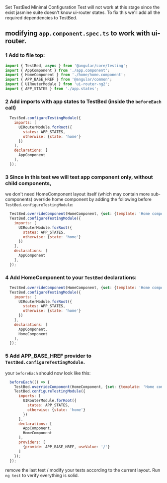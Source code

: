 Set TestBed Minimal Configuration
Test will not work at this stage since the exist jasmine suite doesn't know ui-router states.
To fix this we'll add all the required dependencies to TestBed.

## modifying `app.component.spec.ts` to work with ui-router.
### 1 Add to file top:
```javascript
import { TestBed, async } from '@angular/core/testing';
import { AppComponent } from './app.component';
import { HomeComponent } from './home/home.component';
import { APP_BASE_HREF } from '@angular/common';
import { UIRouterModule } from 'ui-router-ng2';
import { APP_STATES } from './app.states';
```

### 2 Add imports with app states to TestBed (inside the `beforeEach` call)  
```javascript
  TestBed.configureTestingModule({
    imports: [
      UIRouterModule.forRoot({
        states: APP_STATES,
        otherwise: {state: 'home'}
      })
    ],
    declarations: [
      AppComponent
    ],
  });
```

### 3 Since in this test we will test app component only, without child components, 
we don't need HomeComponent layout itself (which may contain more sub-components)
override home component by adding the following before `TestBed.configureTestingModule`:
```javascript
  TestBed.overrideComponent(HomeComponent, {set: {template: 'Home component'}});
  TestBed.configureTestingModule({
    imports: [
      UIRouterModule.forRoot({
        states: APP_STATES,
        otherwise: {state: 'home'}
      })
    ],
    declarations: [
      AppComponent
    ],
  });
```

### 4 Add HomeComponent to your `TestBed` declarations:
```javascript
  TestBed.overrideComponent(HomeComponent, {set: {template: 'Home component'}});
  TestBed.configureTestingModule({
    imports: [
      UIRouterModule.forRoot({
        states: APP_STATES,
        otherwise: {state: 'home'}
      })
    ],
    declarations: [
      AppComponent,
      HomeComponent
    ],
  });
```

### 5 Add APP_BASE_HREF provider to `TestBed.configureTestingModule`. 
your `beforeEach` should now look like this:
```javascript
  beforeEach(() => {
    TestBed.overrideComponent(HomeComponent, {set: {template: 'Home component'}});
    TestBed.configureTestingModule({
      imports: [
        UIRouterModule.forRoot({
          states: APP_STATES,
          otherwise: {state: 'home'}
        })
      ],
      declarations: [
        AppComponent,
        HomeComponent
      ],
      providers: [
        {provide: APP_BASE_HREF, useValue: '/'}
      ]
    });
  });
```

remove the last test / modify your tests according to the current layout.
Run `ng test` to verify everything is solid.
